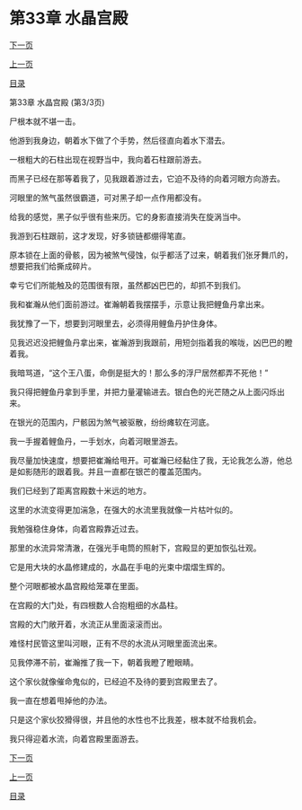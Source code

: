 <h1>第33章   水晶宫殿</h1>
            <div><p><a href="./99_%E7%AC%AC34%E7%AB%A0_%E5%B7%A8%E5%85%BD.md">下一页</a></p><p><a href="./97_%E7%AC%AC33%E7%AB%A0_%E6%B0%B4%E6%99%B6%E5%AE%AB%E6%AE%BF.md">上一页</a></p><p><a href="../">目录</a></p></div>
            <div><p>第33章   水晶宫殿 (第3/3页)</p><p>尸根本就不堪一击。</p><p>他游到我身边，朝着水下做了个手势，然后径直向着水下潜去。</p><p>一根粗大的石柱出现在视野当中，我向着石柱跟前游去。</p><p>而黑子已经在那等着我了，见我跟着游过去，它迫不及待的向着河眼方向游去。</p><p>河眼里的煞气虽然很霸道，可对黑子却一点作用都没有。</p><p>给我的感觉，黑子似乎很有些来历。它的身影直接消失在旋涡当中。</p><p>我游到石柱跟前，这才发现，好多锁链都绷得笔直。</p><p>原本锁在上面的骨骸，因为被煞气侵蚀，似乎都活了过来，朝着我们张牙舞爪的，想要把我们给撕成碎片。</p><p>幸亏它们所能触及的范围很有限，虽然都凶巴巴的，却抓不到我们。</p><p>我和崔瀚从他们面前游过。崔瀚朝着我摆摆手，示意让我把鲤鱼丹拿出来。</p><p>我犹豫了一下，想要到河眼里去，必须得用鲤鱼丹护住身体。</p><p>见我迟迟没把鲤鱼丹拿出来，崔瀚游到我跟前，用短剑指着我的喉咙，凶巴巴的瞪着我。</p><p>我暗骂道，“这个王八蛋，命倒是挺大的！那么多的浮尸居然都弄不死他！”</p><p>我只得把鲤鱼丹拿到手里，并把力量灌输进去。银白色的光芒随之从上面闪烁出来。</p><p>在银光的范围内，尸骸因为煞气被驱散，纷纷瘫软在河底。</p><p>我一手握着鲤鱼丹，一手划水，向着河眼里游去。</p><p>我尽量加快速度，想要把崔瀚给甩开。可崔瀚已经黏住了我，无论我怎么游，他总是如影随形的跟着我。并且一直都在银芒的覆盖范围内。</p><p>我们已经到了距离宫殿数十米远的地方。</p><p>这里的水流变得更加湍急，在强大的水流里我就像一片枯叶似的。</p><p>我勉强稳住身体，向着宫殿靠近过去。</p><p>那里的水流异常清澈，在强光手电筒的照射下，宫殿显的更加恢弘壮观。</p><p>它是用大块的水晶修建成的，水晶在手电的光束中熠熠生辉的。</p><p>整个河眼都被水晶宫殿给笼罩在里面。</p><p>在宫殿的大门处，有四根数人合抱粗细的水晶柱。</p><p>宫殿的大门敞开着，水流正从里面滚滚而出。</p><p>难怪村民管这里叫河眼，正有不尽的水流从河眼里面流出来。</p><p>见我停滞不前，崔瀚推了我一下，朝着我瞪了瞪眼睛。</p><p>这个家伙就像催命鬼似的，已经迫不及待的要到宫殿里去了。</p><p>我一直在想着甩掉他的办法。</p><p>只是这个家伙狡猾得很，并且他的水性也不比我差，根本就不给我机会。</p><p>我只得迎着水流，向着宫殿里面游去。</p></div>
            <div><p><a href="./99_%E7%AC%AC34%E7%AB%A0_%E5%B7%A8%E5%85%BD.md">下一页</a></p><p><a href="./97_%E7%AC%AC33%E7%AB%A0_%E6%B0%B4%E6%99%B6%E5%AE%AB%E6%AE%BF.md">上一页</a></p><p><a href="../">目录</a></p></div>